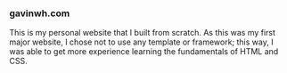 ### gavinwh.com ###

This is my personal website that I built from scratch. As this was my first major website, I chose not to use any template or framework; this way, I was able to get more experience learning the fundamentals of HTML and CSS.